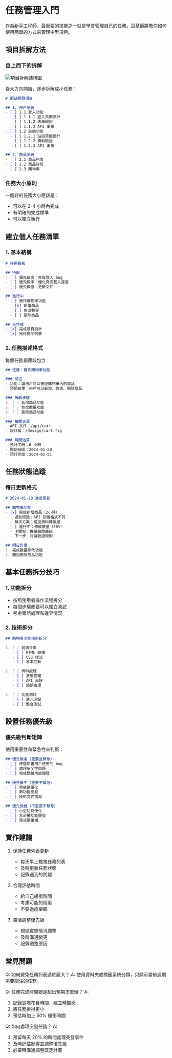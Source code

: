 # 任務管理入門

作為新手工程師，最重要的技能之一就是學會管理自己的任務。這章節將教你如何使用簡單的方式來管理中型項目。

## 項目拆解方法

### 自上而下的拆解

![項目拆解結構圖](images/task-breakdown.svg)

從大方向開始，逐步拆解成小任務：

```markdown
# 網站開發項目

## 1. 用戶系統
- [ ] 1.1 登入功能
  - [ ] 1.1.1 登入頁面設計
  - [ ] 1.1.2 表單驗證
  - [ ] 1.1.3 API 串接
- [ ] 1.2 註冊功能
  - [ ] 1.2.1 註冊頁面設計
  - [ ] 1.2.2 資料驗證
  - [ ] 1.2.3 API 串接

## 2. 商品系統
- [ ] 2.1 商品列表
- [ ] 2.2 商品詳情
- [ ] 2.3 購物車
```

### 任務大小原則

一個好的任務大小應該是：
- 可以在 2-4 小時內完成
- 有明確的完成標準
- 可以獨立執行

## 建立個人任務清單

### 1. 基本結構

```markdown
# 任務看板

## 待辦
- [ ] 優先級高：修復登入 bug
- [ ] 優先級中：優化頁面載入速度
- [ ] 優先級低：更新文件

## 進行中
- [ ] 實作購物車功能
  - [x] 新增商品
  - [ ] 修改數量
  - [ ] 刪除商品

## 已完成
- [x] 完成首頁設計
- [x] 實作商品列表
```

### 2. 任務描述格式

每個任務都應該包含：

```markdown
## 任務：實作購物車功能

### 描述
- 功能：讓用戶可以管理購物車內的商品
- 預期結果：用戶可以新增、修改、刪除商品

### 拆解步驟
1. [ ] 新增商品功能
2. [ ] 修改數量功能
3. [ ] 刪除商品功能

### 相關資源
- API 文件：/api/cart
- 設計稿：/design/cart.fig

### 時間估算
- 預計工時：6 小時
- 開始時間：2024-01-20
- 預計完成：2024-01-21
```

## 任務狀態追蹤

### 每日更新格式

```markdown
# 2024-01-20 進度更新

## 購物車功能
- [x] 完成新增商品（2小時）
  - 遇到問題：API 回傳格式不符
  - 解決方案：增加資料轉換層
- [ ] 進行中：修改數量（50%）
  - 卡關點：數量驗證邏輯
  - 下一步：討論驗證規則

## 明日計畫
1. 完成數量修改功能
2. 開始刪除商品功能
```

## 基本任務拆分技巧

### 1. 功能拆分
- 按照使用者操作流程拆分
- 每個步驟都要可以獨立測試
- 考慮錯誤處理和邊界情況

### 2. 技術拆分
```markdown
## 購物車功能技術拆分

1. [ ] 前端介面
   - [ ] HTML 結構
   - [ ] CSS 樣式
   - [ ] 基本互動

2. [ ] 資料處理
   - [ ] 狀態管理
   - [ ] API 串接
   - [ ] 錯誤處理

3. [ ] 功能測試
   - [ ] 單元測試
   - [ ] 整合測試
```

## 設置任務優先級

### 優先級判斷矩陣

使用重要性和緊急性來判斷：

```markdown
## 優先級高（重要且緊急）
- [ ] 修復影響用戶使用的 bug
- [ ] 處理安全性問題
- [ ] 完成關鍵功能開發

## 優先級中（重要不緊急）
- [ ] 程式碼優化
- [ ] 新功能開發
- [ ] 技術文件撰寫

## 優先級低（不重要不緊急）
- [ ] 小型功能優化
- [ ] 非必要功能開發
- [ ] 程式碼重構
```

## 實作建議

1. 保持任務列表更新
   * 每天早上檢視任務列表
   * 及時更新任務狀態
   * 記錄遇到的問題

2. 合理評估時間
   * 給自己緩衝時間
   * 考慮可能的阻礙
   * 不要過度樂觀

3. 靈活調整優先級
   * 根據實際情況調整
   * 及時溝通變更
   * 記錄調整原因

## 常見問題

Q: 如何避免任務列表過於龐大？
A: 使用資料夾或標籤系統分類，只顯示當前週期需要關注的任務。

Q: 任務完成時間總是超出預期怎麼辦？
A: 
1. 記錄實際花費時間，建立時間感
2. 將任務拆得更小
3. 預估時加上 50% 緩衝時間

Q: 如何處理突發任務？
A: 
1. 預留每天 20% 的時間處理突發事件
2. 及時評估影響並調整優先級
3. 必要時溝通調整既定計畫 